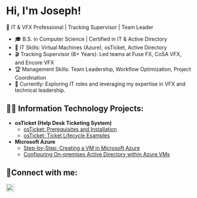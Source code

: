 <h1>Hi, I'm Joseph! </a></h1>

🚀 IT & VFX Professional | Tracking Supervisor | Team Leader

- 🎓 B.S. in Computer Science | Certified in IT & Active Directory
- 🔧 IT Skills: Virtual Machines (Azure), osTicket, Active Directory
- 🎬 Tracking Supervisor (8+ Years): Led teams at Fuse FX, CoSA VFX, and Encore VFX
- 🏆 Management Skills: Team Leadership, Workflow Optimization, Project Coordination
- 📌 Currently: Exploring IT roles and leveraging my expertise in VFX and technical leadership.

<h2>👨‍💻 Information Technology Projects:</h2>

- <b>osTicket (Help Desk Ticketing System)</b>
  - [osTicket: Prerequisites and Installation](https://github.com/josephaadams/osticket-prereqs)
  - [osTicket: Ticket Lifecycle Examples](https://github.com/josephaadams/ticket-lifecycle)
- <b>Microsoft Azure</b>
  - [Step-by-Step: Creating a VM in Microsoft Azure](https://github.com/josephaadams/azure-vmcreation)
  - [Configuring On-premises Active Directory within Azure VMs](https://github.com/josephaadams/config_activedirectory)
    

<h2>🤳Connect with me:</h2>

[<img align="left" alt="Josh | LinkedIn" width="22px" src="https://cdn.jsdelivr.net/npm/simple-icons@v3/icons/linkedin.svg" />][linkedin]


[linkedin]: https://www.linkedin.com/in/joseph-a-3848b5a8/
